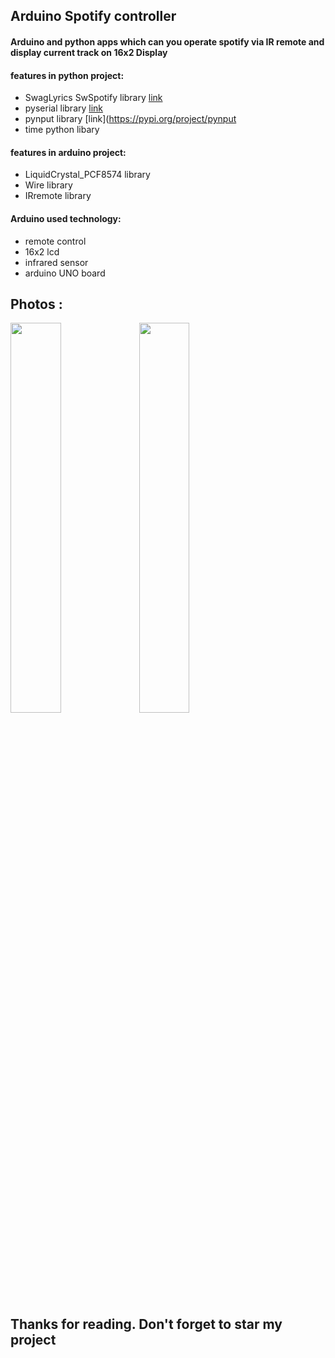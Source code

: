 ## Arduino Spotify controller

#### Arduino and python apps which can you operate spotify via IR remote and display current track on 16x2 Display

#### features in python project: 
- SwagLyrics SwSpotify library [link](https://github.com/SwagLyrics/SwSpotify)
- pyserial library [link](https://pypi.org/project/pyserial)
- pynput library [link](https://pypi.org/project/pynput
- time python libary

#### features in arduino project: 
- LiquidCrystal_PCF8574 library
- Wire library 
- IRremote library 

#### Arduino used technology:
- remote control
- 16x2 lcd
- infrared sensor
- arduino UNO board

## Photos :

<img src="img/one.jpg" width="40%">
<img src="img/two.jpg" width="40%">


## Thanks for reading. Don't forget to star my project 